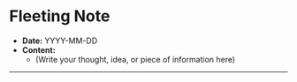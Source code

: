# Fleeting Note

- **Date:** YYYY-MM-DD
- **Content:**
    - (Write your thought, idea, or piece of information here)

---
